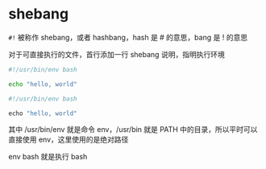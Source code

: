 # shebang

`#!` 被称作 shebang，或者 hashbang，hash 是 # 的意思，bang 是 ! 的意思

对于可直接执行的文件，首行添加一行 shebang 说明，指明执行环境

```bash
#!/usr/bin/env bash

echo "hello, world"
```

```js
#!/usr/bin/env bash

echo "hello, world"
```

其中 /usr/bin/env 就是命令 env，/usr/bin 就是 PATH 中的目录，所以平时可以直接使用 env，这里使用的是绝对路径

env bash 就是执行 bash
